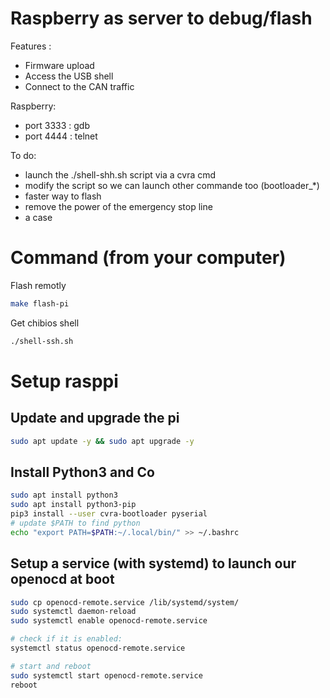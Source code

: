 # Raspberry as server to debug/flash

Features :
 * Firmware upload
 * Access the USB shell
 * Connect to the CAN traffic 

Raspberry:
 * port 3333 : gdb
 * port 4444 : telnet

 To do:
 * launch the ./shell-shh.sh script via a cvra cmd
 * modify the script so we can launch other commande too (bootloader_*)
 * faster way to flash
 * remove the power of the emergency stop line
 * a case


# Command (from your computer) 
Flash remotly
```BASH
make flash-pi
```
Get chibios shell
```BASH
./shell-ssh.sh
```

# Setup rasppi
## Update and upgrade the pi
```BASH
sudo apt update -y && sudo apt upgrade -y
```
## Install Python3 and Co
```BASH
sudo apt install python3
sudo apt install python3-pip
pip3 install --user cvra-bootloader pyserial
# update $PATH to find python
echo "export PATH=$PATH:~/.local/bin/" >> ~/.bashrc
```


## Setup a service (with systemd) to launch our openocd at boot
```BASH
sudo cp openocd-remote.service /lib/systemd/system/
sudo systemctl daemon-reload
sudo systemctl enable openocd-remote.service

# check if it is enabled:
systemctl status openocd-remote.service

# start and reboot
sudo systemctl start openocd-remote.service
reboot
```